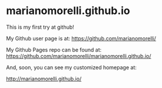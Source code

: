 # marianomorelli.github.io

This is my first try at github!

My Github user page is at: 
https://github.com/marianomorelli/

My Github Pages repo can be found at:  
https://github.com/marianomorelli/marianomorelli.github.io/

And, soon, you can see my customized homepage at:

http://marianomorelli.github.io/
